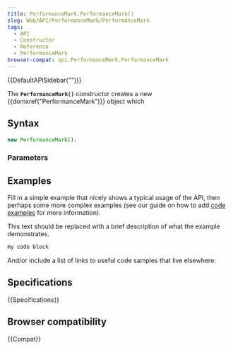 ```yaml
---
title: PerformanceMark.PerformanceMark()
slug: Web/API/PerformanceMark/PerformanceMark
tags:
  - API
  - Constructor
  - Reference
  - PerformanceMark
browser-compat: api.PerformanceMark.PerformanceMark
---
```

{{DefaultAPISidebar("")}}

The **`PerformanceMark()`** constructor creates a new {{domxref("PerformanceMark")}} object which 

## Syntax

```js
new PerformanceMark();
```

### Parameters



## Examples

Fill in a simple example that nicely shows a typical usage of the API, then perhaps some more complex examples (see our guide on how to add [code examples](/en-US/docs/MDN/Contribute/Structures/Code_examples) for more information).

This text should be replaced with a brief description of what the example demonstrates.

```js
my code block
```

And/or include a list of links to useful code samples that live elsewhere:

## Specifications

{{Specifications}}

## Browser compatibility

{{Compat}}

